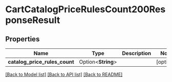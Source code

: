 # CartCatalogPriceRulesCount200ResponseResult

## Properties

Name | Type | Description | Notes
------------ | ------------- | ------------- | -------------
**catalog_price_rules_count** | Option<**String**> |  | [optional]

[[Back to Model list]](../README.md#documentation-for-models) [[Back to API list]](../README.md#documentation-for-api-endpoints) [[Back to README]](../README.md)


